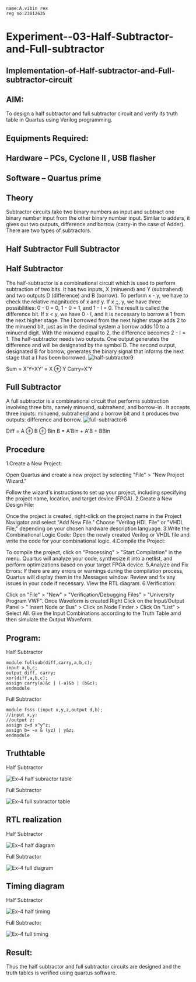 ```
name:A.vibin rex
reg no:23012635
```
# Experiment--03-Half-Subtractor-and-Full-subtractor
## Implementation-of-Half-subtractor-and-Full-subtractor-circuit
## AIM:
To design a half subtractor and full subtractor circuit and verify its truth table in Quartus using Verilog programming.

## Equipments Required:
## Hardware – PCs, Cyclone II , USB flasher
## Software – Quartus prime
## Theory
Subtractor circuits take two binary numbers as input and subtract one binary number input from the other binary number input. Similar to adders, it gives out two outputs, difference and borrow (carry-in the case of Adder). There are two types of subtractors.

## Half Subtractor Full Subtractor
## Half Subtractor
The half-subtractor is a combinational circuit which is used to perform subtraction of two bits. It has two inputs, X (minuend) and Y (subtrahend) and two outputs D (difference) and B (borrow). To perform x - y, we have to check the relative magnitudes of x and y. If x ;;, y, we have three possibilities: 0 - 0 = 0, 1 - 0 = 1, and 1 - I = 0. The result is called the difference bit. If x < y, we have 0 - I, and it is necessary to borrow a 1 from the next higher stage. The I borrowed from the next higher stage adds 2 to the minuend bit, just as in the decimal system a borrow adds 10 to a minuend digit. With the minuend equal to 2, the difference becomes 2 - I = 1. The half-subtractor needs two outputs. One output generates the difference and will be designated by the symbol D. The second output, designated B for borrow, generates the binary signal that informs the next stage that a I has been borrowed.
![half-subtractor9](https://user-images.githubusercontent.com/36288975/166112538-58c3bc7c-ee5d-4e6a-ac8d-8e8328efe27a.png)


Sum = X'Y+XY' = X ⊕ Y
Carry=X'Y

## Full Subtractor
A full subtractor is a combinational circuit that performs subtraction involving three bits, namely minuend, subtrahend, and borrow-in . It accepts three inputs: minuend, subtrahend and a borrow bit and it produces two outputs: difference and borrow. 
![full-subtractor6](https://user-images.githubusercontent.com/36288975/166112541-24c68359-3de8-4674-ae22-8272ffc385ed.png)


Diff = A ⊕ B ⊕ Bin B = A'Bin + A'B + BBin

## Procedure

1.Create a New Project:

Open Quartus and create a new project by selecting "File" > "New Project Wizard."

Follow the wizard's instructions to set up your project, including specifying the project name, location, and target device (FPGA).
2.Create a New Design File:

Once the project is created, right-click on the project name in the Project Navigator and select "Add New File."
Choose "Verilog HDL File" or "VHDL File," depending on your chosen hardware description
language.
3.Write the Combinational Logic Code:
Open the newly created Verilog or VHDL file and write the code for your combinational logic.
4.Compile the Project:

To compile the project, click on "Processing" > "Start Compilation" in the menu.
Quartus will analyze your code, synthesize it into a netlist, and perform optimizations based on your target FPGA device.
5.Analyze and Fix Errors:
If there are any errors or warnings during the compilation process, Quartus will display them in the Messages window.
Review and fix any issues in your code if necessary. View the RTL diagram.
6.Verification:

Click on "File" > "New" > "Verification/Debugging Files" > "University Program VWF".
Once Waveform is created Right Click on the Input/Output Panel > " Insert Node or Bus" > Click on Node Finder > Click On "List" > Select All.
Give the Input Combinations according to the Truth Table amd then simulate the
Output Waveform.



## Program:

Half Subtractor
```
module fullsub(diff,carry,a,b,c);
input a,b,c;
output diff, carry;
xor(diff,a,b,c);
assign carry(a)&c | (-a)&b | (b&c);
endmodule
```

Full Subtractor
```
module fsss (input x,y,z,output d,b);
//input x,y:
//output z:
assign z=d x^y^z;
assign b= ~x & (yz) | y&z;
endmodule
```


## Truthtable

Half Subtractor

![Ex-4 half subractor table](https://github.com/vibinrex/Experiment--03-Half-Subtractor-and-Full-subtractor/assets/152167280/4b881729-32ab-4c4b-9234-505f6aebdc5e)


Full Subtractor


![Ex-4 full subractor table](https://github.com/vibinrex/Experiment--03-Half-Subtractor-and-Full-subtractor/assets/152167280/9ed26db2-8949-4818-a2dc-734d0319e13d)



##  RTL realization

Half Subtractor


![Ex-4 half diagram](https://github.com/vibinrex/Experiment--03-Half-Subtractor-and-Full-subtractor/assets/152167280/c8968fb8-d096-444f-8059-a8f8e83da66e)


Full Subtractor


![Ex-4 full diagram](https://github.com/vibinrex/Experiment--03-Half-Subtractor-and-Full-subtractor/assets/152167280/47b683b6-68d6-4e3a-9ab2-9f5964d1deaa)

## Timing diagram 

Half Subtractor

![Ex-4  half timing](https://github.com/vibinrex/Experiment--03-Half-Subtractor-and-Full-subtractor/assets/152167280/60efd881-eaf8-46e5-9f02-f58a36722695)


Full Subtractor


![Ex-4 full timing](https://github.com/vibinrex/Experiment--03-Half-Subtractor-and-Full-subtractor/assets/152167280/537b610e-4359-4317-95da-6b84e0d51ae9)


## Result:
Thus the half subtractor and full subtractor circuits are designed and the truth tables is verified using quartus software.
